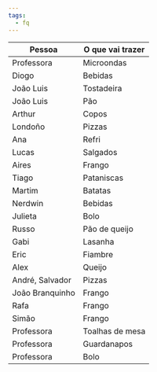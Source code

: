```yaml
---
tags:
  - fq
---
```



| Pessoa          | O que vai trazer |
| --------------- | ---------------- |
| Professora      | Microondas       |
| Diogo           | Bebidas          |
| João Luis       | Tostadeira       |
| João Luis       | Pão              |
| Arthur          | Copos            |
| Londoño         | Pizzas           |
| Ana             | Refri            |
| Lucas           | Salgados         |
| Aires           | Frango           |
| Tiago           | Pataniscas       |
| Martim          | Batatas          |
| Nerdwin         | Bebidas          |
| Julieta         | Bolo             |
| Russo           | Pão de queijo    |
| Gabi            | Lasanha          |
| Eric            | Fiambre          |
| Alex            | Queijo           |
| André, Salvador | Pizzas           |
| João Branquinho | Frango           |
| Rafa            | Frango           |
| Simão           | Frango           |
| Professora      | Toalhas de mesa  |
| Professora      | Guardanapos      |
| Professora      | Bolo             |

